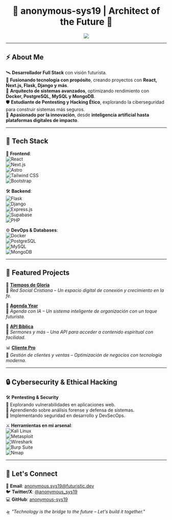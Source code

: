 <h1 align="center">🚀 anonymous-sys19 | Architect of the Future 🌌</h1>

<p align="center">
  <img src="https://readme-typing-svg.demolab.com?font=Orbitron&size=25&duration=4000&color=00FFDD&center=true&vCenter=true&width=600&lines=Full-Stack+Dev+%7C+Next.js+%7C+Supabase+%7C+Flask+%7C+Django;Creando+una+red+social;Pentesting+y+Seguridad+Informática;Fusionando+Fe+y+Tecnología" />
</p>

---

## ⚡ About Me  

🛰️ **Desarrollador Full Stack** con visión futurista.  
📡 **Fusionando tecnología con propósito**, creando proyectos con **React, Next.js, Flask, Django y más**.  
💾 **Arquitecto de sistemas avanzados**, optimizando rendimiento con **Docker, PostgreSQL, MySQL y MongoDB**.  
🛡️ **Estudiante de Pentesting y Hacking Ético**, explorando la ciberseguridad para construir sistemas más seguros.  
🌌 **Apasionado por la innovación**, desde **inteligencia artificial hasta plataformas digitales de impacto**.  

---

## 🚀 Tech Stack  

💠 **Frontend**:  
![React](https://img.shields.io/badge/-React-222222?style=flat&logo=react)  
![Next.js](https://img.shields.io/badge/-Next.js-222222?style=flat&logo=next.js)  
![Astro](https://img.shields.io/badge/-Astro-222222?style=flat&logo=astro)  
![Tailwind CSS](https://img.shields.io/badge/-TailwindCSS-222222?style=flat&logo=tailwind-css)  
![Bootstrap](https://img.shields.io/badge/-Bootstrap-222222?style=flat&logo=bootstrap)  

🛠 **Backend**:  
![Flask](https://img.shields.io/badge/-Flask-222222?style=flat&logo=flask)  
![Django](https://img.shields.io/badge/-Django-222222?style=flat&logo=django)  
![Express.js](https://img.shields.io/badge/-Express.js-222222?style=flat&logo=express)  
![Supabase](https://img.shields.io/badge/-Supabase-222222?style=flat&logo=supabase)  
![PHP](https://img.shields.io/badge/-PHP-222222?style=flat&logo=php)  

⚙️ **DevOps & Databases**:  
![Docker](https://img.shields.io/badge/-Docker-222222?style=flat&logo=docker)  
![PostgreSQL](https://img.shields.io/badge/-PostgreSQL-222222?style=flat&logo=postgresql)  
![MySQL](https://img.shields.io/badge/-MySQL-222222?style=flat&logo=mysql)  
![MongoDB](https://img.shields.io/badge/-MongoDB-222222?style=flat&logo=mongodb)  

---

## 🌟 Featured Projects  

🚀 **[Tiempos de Gloria](https://github.com/anonymous-sys19/Tiempos-de-Gloria)**  
🔹 *Red Social Cristiana – Un espacio digital de conexión y crecimiento en la fe.*  

🤖 **[Agenda Year](https://github.com/anonymous-sys19/Agenda-year)**  
🔹 *Agenda con IA – Un sistema inteligente de organización con un toque futurista.*  

📖 **[API Bíblica](https://github.com/anonymous-sys19/api-cors-acept)**  
🔹 *Sermones y más – Una API para acceder a contenido espiritual con facilidad.*  

📊 **[Cliente Pro](https://github.com/anonymous-sys19/cliente-pro)**  
🔹 *Gestión de clientes y ventas – Optimización de negocios con tecnología moderna.*  

---

## 🔒 Cybersecurity & Ethical Hacking  

🛠️ **Pentesting & Security**  
🔹 Explorando vulnerabilidades en aplicaciones web.  
🔹 Aprendiendo sobre análisis forense y defensa de sistemas.  
🔹 Implementando seguridad en desarrollo y DevSecOps.  

⚔️ **Herramientas en mi arsenal**:  
![Kali Linux](https://img.shields.io/badge/-Kali_Linux-222222?style=flat&logo=kalilinux)  
![Metasploit](https://img.shields.io/badge/-Metasploit-222222?style=flat&logo=metasploit)  
![Wireshark](https://img.shields.io/badge/-Wireshark-222222?style=flat&logo=wireshark)  
![Burp Suite](https://img.shields.io/badge/-Burp_Suite-222222?style=flat&logo=burpsuite)  
![Nmap](https://img.shields.io/badge/-Nmap-222222?style=flat&logo=nmap)  

---

## 📡 Let's Connect  

📩 **Email**: anonymous.sys19@futuristic.dev  
🐦 **Twitter/X**: [@anonymous_sys19](https://twitter.com/anonymous_sys19)  
💻 **GitHub**: [anonymous-sys19](https://github.com/anonymous-sys19)  

🛸 *"Technology is the bridge to the future – Let's build it together."*
